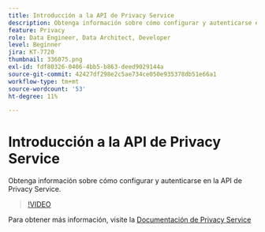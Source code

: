 ```yaml
---
title: Introducción a la API de Privacy Service
description: Obtenga información sobre cómo configurar y autenticarse en la API de Privacy Service.
feature: Privacy
role: Data Engineer, Data Architect, Developer
level: Beginner
jira: KT-7720
thumbnail: 336075.png
exl-id: fdf80326-0406-4bb5-b863-deed9029144a
source-git-commit: 42427df298e2c5ae734ce050e935378db51e66a1
workflow-type: tm+mt
source-wordcount: '53'
ht-degree: 11%

---
```


# Introducción a la API de Privacy Service

Obtenga información sobre cómo configurar y autenticarse en la API de Privacy Service.

>[!VIDEO](https://video.tv.adobe.com/v/336075?quality=12&learn=on)

Para obtener más información, visite la [Documentación de Privacy Service](https://experienceleague.adobe.com/docs/experience-platform/privacy/home.html?lang=es)

